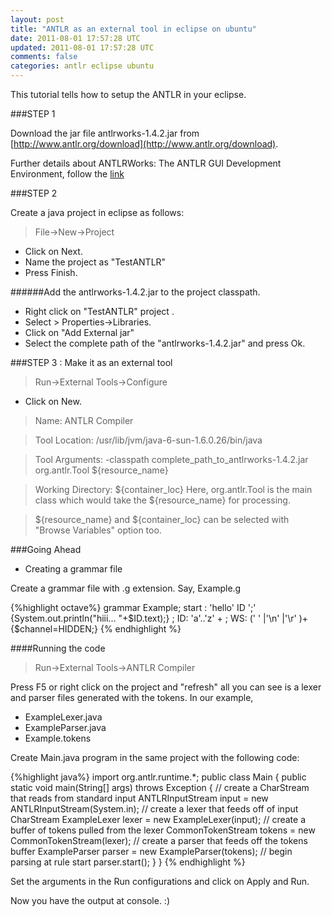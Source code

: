 ```yaml
---           
layout: post
title: "ANTLR as an external tool in eclipse on ubuntu"
date: 2011-08-01 17:57:28 UTC
updated: 2011-08-01 17:57:28 UTC
comments: false
categories: antlr eclipse ubuntu
---
```


This tutorial tells how to setup the ANTLR in your eclipse.

###STEP 1

Download the jar file antlrworks-1.4.2.jar from [http://www.antlr.org/download](http://www.antlr.org/download).

Further details about ANTLRWorks: The ANTLR GUI Development Environment, follow the [link](http://www.antlr.org/works/index.html)

###STEP 2

Create a java project in eclipse as follows:

> File->New->Project

* Click on Next.
* Name the project as "TestANTLR"
* Press Finish.

######Add the antlrworks-1.4.2.jar to the project classpath.

* Right click on "TestANTLR" project .
* Select > Properties->Libraries.
* Click on "Add External jar"
* Select the complete path of the "antlrworks-1.4.2.jar" and press Ok.


###STEP 3 :  Make it as an external tool

> Run->External Tools->Configure

* Click on New.

 > Name: ANTLR Compiler

 > Tool Location: /usr/lib/jvm/java-6-sun-1.6.0.26/bin/java


> Tool Arguments: -classpath complete_path_to_antlrworks-1.4.2.jar org.antlr.Tool ${resource_name}

> Working Directory: ${container_loc}
Here, org.antlr.Tool is the main class which would take the ${resource_name} for processing.

> ${resource_name} and ${container_loc} can be selected with "Browse Variables" option too.


###Going Ahead

* Creating a grammar file

Create a grammar file with .g extension. Say, Example.g

{%highlight octave%}
grammar Example;
start : 'hello' ID ';' {System.out.println("hiii... "+$ID.text);} ;
ID: 'a'..'z' + ;
WS: (' ' |'\n' |'\r' )+
{$channel=HIDDEN;}
{% endhighlight %}


####Running the code
> Run->External Tools->ANTLR Compiler

Press F5 or right click on the project and "refresh"
all you can see is a lexer and parser files generated with the tokens.
In our example,

* ExampleLexer.java 
* ExampleParser.java 
* Example.tokens

Create Main.java program in the same project with the following code:

{%highlight java%}
import org.antlr.runtime.*;
public class Main {
public static void main(String[] args) throws Exception {
// create a CharStream that reads from standard input
ANTLRInputStream input = new ANTLRInputStream(System.in);
// create a lexer that feeds off of input CharStream
ExampleLexer lexer = new ExampleLexer(input);
// create a buffer of tokens pulled from the lexer
CommonTokenStream tokens = new CommonTokenStream(lexer);
// create a parser that feeds off the tokens buffer
ExampleParser parser = new ExampleParser(tokens);
// begin parsing at rule start
parser.start();
}
}
{% endhighlight %}


Set the arguments in the Run configurations and click on Apply and Run.

Now you have the output at console.
:)